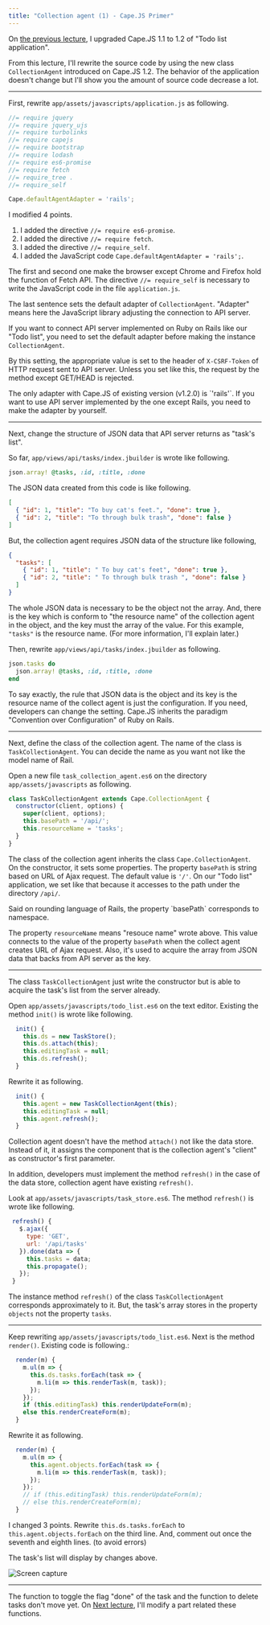 ```yaml
---
title: "Collection agent (1) - Cape.JS Primer"
---
```


On [the previous lecture](../16_capejs_1_2), I upgraded Cape.JS 1.1 to 1.2 of "Todo list application".

From this lecture, I'll rewrite the source code by using the new class `CollectionAgent` introduced on Cape.JS 1.2. The behavior of the application doesn't change but I'll show you the amount of source code decrease a lot.

----

First, rewrite `app/assets/javascripts/application.js` as following.

```javascript
//= require jquery
//= require jquery_ujs
//= require turbolinks
//= require capejs
//= require bootstrap
//= require lodash
//= require es6-promise
//= require fetch
//= require_tree .
//= require_self

Cape.defaultAgentAdapter = 'rails';
```

I modified 4 points.

1. I added the directive `//= require es6-promise`.
1. I added the directive `//= require fetch`.
1. I added the directive `//= require_self`.
1. I added the JavaScript code `Cape.defaultAgentAdapter = 'rails';`.

The first and second one make the browser except Chrome and Firefox hold the function of Fetch API. The directive `//= require_self` is necessary to write the JavaScript code in the file `application.js`.

The last sentence sets the default adapter of `CollectionAgent`. "Adapter" means here the JavaScript library adjusting the connection to API server.

If you want to connect API server implemented on Ruby on Rails like our "Todo list", you need to set the default adapter before making the instance `CollectionAgent`.

By this setting, the appropriate value is set to the header of `X-CSRF-Token` of HTTP request sent to API server. Unless you set like this, the request by the method except GET/HEAD is rejected.

<div class="note">
The only adapter with Cape.JS of existing version (v1.2.0) is `'rails'`. If you want to use API server implemented by the one except Rails, you need to make the adapter by yourself.
</div>

----

Next, change the structure of JSON data that API server returns as "task's list".

So far, `app/views/api/tasks/index.jbuilder` is wrote like following.

```ruby
json.array! @tasks, :id, :title, :done
```

The JSON data created from this code is like following.

```json
[
  { "id": 1, "title": "To buy cat's feet.", "done": true },
  { "id": 2, "title": "To through bulk trash", "done": false }
]
```

But, the collection agent requires JSON data of the structure like following,

```json
{
  "tasks": [
    { "id": 1, "title": " To buy cat's feet", "done": true },
    { "id": 2, "title": " To through bulk trash ", "done": false }
  ]
}
```

The whole JSON data is necessary to be the object not the array. And, there is the key which is conform to "the resource name" of the collection agent in the object, and the key must the array of the value. For this example, `"tasks"` is the resource name. (For more information, I'll explain later.)

Then, rewrite `app/views/api/tasks/index.jbuilder` as following.

```ruby
json.tasks do
  json.array! @tasks, :id, :title, :done
end
```

<div class="note">
To say exactly, the rule that JSON data is the object and its key is the resource name of the collect agent is just the configuration. If you need, developers can change the setting. Cape.JS inherits the paradigm "Convention over Configuration" of Ruby on Rails.
</div>

----

Next, define the class of the collection agent. The name of the class is `TaskCollectionAgent`. You can decide the name as you want not like the model name of Rail.

Open a new file `task_collection_agent.es6` on the directory `app/assets/javascripts` as following.

```javascript
class TaskCollectionAgent extends Cape.CollectionAgent {
  constructor(client, options) {
    super(client, options);
    this.basePath = '/api/';
    this.resourceName = 'tasks';
  }
}
```

The class of the collection agent inherits the class `Cape.CollectionAgent`. On the constructor, it sets some properties. The property `basePath` is string based on URL of Ajax request. The default value is `'/'`. On our "Todo list" application, we set like that because it accesses to the path under the directory `/api/`.

<div class="note">
Said on rounding language of Rails, the property `basePath` corresponds to namespace.
</div>

The property `resourceName` means "resouce name" wrote above. This value connects to the value of the property `basePath` when the collect agent creates URL of Ajax request. Also, it's used to acquire the array from JSON data that backs from API server as the key.

----

The class `TaskCollectionAgent` just write the constructor but is able to acquire the task's list from the server already.

Open `app/assets/javascripts/todo_list.es6` on the text editor. Existing the method `init()` is wrote like following.

```javascript
  init() {
    this.ds = new TaskStore();
    this.ds.attach(this);
    this.editingTask = null;
    this.ds.refresh();
  }
```

Rewrite it as following.

```javascript
  init() {
    this.agent = new TaskCollectionAgent(this);
    this.editingTask = null;
    this.agent.refresh();
  }
```

Collection agent doesn't have the method `attach()` not like the data store. Instead of it, it assigns the component that is the collection agent's "client" as constructor's first parameter.

In addition, developers must implement the method `refresh()` in the case of the data store, collection agent have existing `refresh()`.

Look at `app/assets/javascripts/task_store.es6`. The method `refresh()` is wrote like following.

 ```javascript
  refresh() {
    $.ajax({
      type: 'GET',
      url: '/api/tasks'
    }).done(data => {
      this.tasks = data;
      this.propagate();
    });
  }
```

The instance method `refresh()` of the class `TaskCollectionAgent` corresponds approximately to it. But, the task's array stores in the property `objects` not the property `tasks`.

----

Keep rewriting `app/assets/javascripts/todo_list.es6`. Next is the method `render()`. Existing code is following.:

```javascript
  render(m) {
    m.ul(m => {
      this.ds.tasks.forEach(task => {
        m.li(m => this.renderTask(m, task));
      });
    });
    if (this.editingTask) this.renderUpdateForm(m);
    else this.renderCreateForm(m);
  }
```

Rewrite it as following.

```javascript
  render(m) {
    m.ul(m => {
      this.agent.objects.forEach(task => {
        m.li(m => this.renderTask(m, task));
      });
    });
    // if (this.editingTask) this.renderUpdateForm(m);
    // else this.renderCreateForm(m);
  }
```

I changed 3 points. Rewrite `this.ds.tasks.forEach` to `this.agent.objects.forEach` on the third line. And, comment out once the seventh and eighth lines. (to avoid errors)

The task's list will display by changes above.

![Screen capture](/capejs/images/capejs_primer/todo_list19.png)

----

The function to toggle the flag "done" of the task and the function to delete tasks don't move yet. On [Next lecture](../18_collection_agent2), I'll modify a part related these functions.
